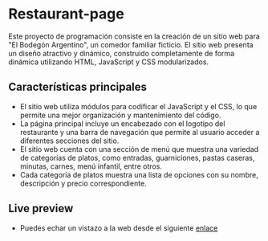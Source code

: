 # Restaurant-page

Este proyecto de programación consiste en la creación de un sitio web para "El Bodegón Argentino", un comedor familiar ficticio. El sitio web presenta un diseño atractivo y dinámico, construido completamente de forma dinámica utilizando HTML, JavaScript y CSS modularizados.

## Características principales

- El sitio web utiliza módulos para codificar el JavaScript y el CSS, lo que permite una mejor organización y mantenimiento del código.
- La página principal incluye un encabezado con el logotipo del restaurante y una barra de navegación que permite al usuario acceder a diferentes secciones del sitio.
- El sitio web cuenta con una sección de menú que muestra una variedad de categorías de platos, como entradas, guarniciones, pastas caseras, minutas, carnes, menú infantil, entre otros.
- Cada categoría de platos muestra una lista de opciones con su nombre, descripción y precio correspondiente.

## Live preview

- Puedes echar un vistazo a la web desde el siguiente [enlace](https://valentave.github.io/Restaurant-page/)
